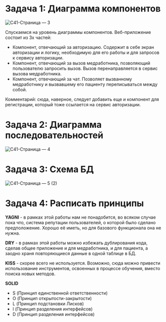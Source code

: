 # Задача 1: Диаграмма компонентов
![С41-Страница — 3](https://github.com/NikitaBushmakin/PAPSWORK/assets/164217929/6c3b2196-1013-4d3e-83b9-50142a91b93b)

Спускаемся на уровень диаграммы компонентов. Веб-приложение состоит из 3х частей:
- Компонент, отвечающий за авторизацию. Содержит в себе экран авторизации и логику, необходимую для его работы и для запросов к сервису авторизации. 
- Компонент, отвечающий за вызов медработника, позволяющий пользователю запросить вызов. Вызов перенаправляется в сервис вызова медработника.
- Компонент, отвечающий за чат. Позволяет вызванному медработнику и вызвавшему его пациенту переписываться между собой.

Комментарий: сюда, наверное, следует добавить еще и компонент для регистрации, который тоже ссылается на сервис авторизации.

# Задача 2: Диаграмма последовательностей
![С41-Страница — 4](https://github.com/NikitaBushmakin/PAPSWORK/assets/164217929/950e552c-f7de-4c86-b784-b66fe2f65196)

# Задача 3: Схема БД
![С41-Страница — 5 (2)](https://github.com/NikitaBushmakin/PAPSWORK/assets/164217929/f5a29f91-809e-41a5-b050-af1dd7812787)

# Задача 4: Расписать принципы
**YAGNI** - в рамках этой работы нам не понадобится, во всяком случае пока что, система репутации пользователей, о которой было сделано предположение. Хорошо её иметь, но для базового функционала она не нужна.

**DRY** - в рамках этой работы можно избежать дублирования кода, сделав общее приложение и для медработника, и для пациента, а заодно храня повторяющиеся данные в одной таблице в БД.

**KISS** - скорее всего не используется. Возможно, сюда можно привести использование инструментов, освоенных в процессе обучения, вместо поиска новых методов.

**SOLID**
- S (Принцип единственной ответственности)
- O (Принцип открытости-закрытости)
- L (Принцип подстановки Лисков)
- I (Принцип разделения интерфейсов)
- D (Принцип разделения интерфейсов)

